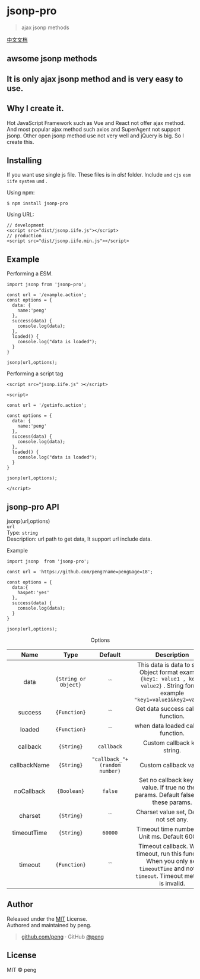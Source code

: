 # jsonp-pro

> ajax jsonp methods

[中文文档](https://github.com/peng/jsonp-pro/READMECN.md)

## awsome jsonp methods

## It is only ajax jsonp method and is very easy to use.

## Why I create it.

Hot JavaScript Framework such as Vue and React not offer ajax method. And most popular ajax method such axios and SuperAgent not support jsonp. Other open jsonp method use not very well and jQuery is big. So I create this.

## Installing

If you want use single js file. These files is in _dist_ folder. Include `amd` `cjs` `esm` `iife` `system` `umd` .

Using npm:

```
$ npm install jsonp-pro
```

Using URL:

```
// development
<script src="dist/jsonp.iife.js"></script>
// production
<script src="dist/jsonp.iife.min.js"></script>
```

## Example

Performing a ESM.

```
import jsonp from 'jsonp-pro';

const url = '/example.action';
const options = {
  data: {
    name:'peng'
  },
  success(data) {
    console.log(data);
  },
  loaded() {
    console.log("data is loaded");
  }
}

jsonp(url,options);
```

Performing a script tag

```
<script src="jsonp.iife.js" ></script>

<script>

const url = '/getinfo.action';

const options = {
  data: {
    name:'peng'
  },
  success(data) {
    console.log(data);
  },
  loaded() {
    console.log("data is loaded");
  }
}

jsonp(url,options);

</script>
```

## jsonp-pro API

jsonp(url,options)  
`url`  
Type: `string`  
Description: url path to get data, It support url include data.

Example

```
import jsonp  from 'jsonp-pro';

const url = 'https://github.com/peng?name=peng&age=18';

const options = {
  data:{
    haspet:'yes'
  },
  success(data) {
    console.log(data);
  }
}

jsonp(url,options);
```

<center>Options</center>

|     Name     |        Type         |   Default |      Description |
| :----------: | :-----------------: | :------------: | :-----------: |
|     data     | `{String or Object}` | `` | This data is data to send. Object format example: `{key1: value1 , key2: value2}` . String format example `"key1=value1&key2=value2"` |
|   success    |    `{Function}`     | `` | Get data success callback function. |
|    loaded    |    `{Function}`     | `` | when data loaded callback function.   |
|   callback   |     `{String}`      | `callback` | Custom callback key string.  |
| callbackName |     `{String}`      |  `"callback_"+(random number)` | Custom callback value. |
|  noCallback  |     `{Boolean}`     | `false` | Set no callback key and value. If true no these params. Default false have these params. |
|   charset    |     `{String}`      | `` | Charset value set, Default not set any. |
| timeoutTime  |     `{String}`      | `60000` | Timeout time number set. Unit ms. Default 60000. |
|   timeout    |    `{Function}`     | `` | Timeout callback. When timeout, run this function. When you only set `timeoutTime` and not set `timeout`. Timeout methods is invalid. |

<!-- ## Status -->

<!-- [![Commitizen friendly](https://img.shields.io/badge/commitizen-friendly-brightgreen.svg)](http://commitizen.github.io/cz-cli/) -->

## Author

Released under the [MIT](./LICENSE) License.<br>
Authored and maintained by peng.

> [github.com/peng](https://github.com/peng) · GitHub [@peng](https://github.com/peng)

## License

MIT &copy; peng

<!-- ## ajax jsonp method -->

<!-- ## has support -->
